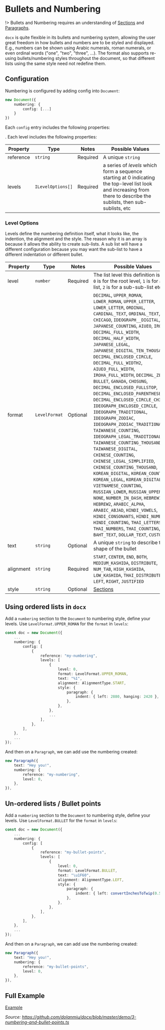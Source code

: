 # Bullets and Numbering

!> Bullets and Numbering requires an understanding of [Sections](usage/sections.md) and [Paragraphs](usage/paragraph.md).

`docx` is quite flexible in its bullets and numbering system, allowing
the user great freedom in how bullets and numbers are to be styled and
displayed. E.g., numbers can be shown using Arabic numerals, roman
numerals, or even ordinal words ("one", "two", "three", ...). The
format also supports re-using bullets/numbering styles throughout the
document, so that different lists using the same style need not
redefine them.

## Configuration

Numbering is configured by adding config into `Document`:

```ts
new Document({
    numbering: {
        config: [...]
    }
})
```

Each `config` entry includes the following properties:

. Each level includes the following properties:

| Property  | Type              | Notes    | Possible Values                                                                                                                                                        |
| --------- | ----------------- | -------- | ---------------------------------------------------------------------------------------------------------------------------------------------------------------------- |
| reference | `string`          | Required | A unique `string`                                                                                                                                                      |
| levels    | `ILevelOptions[]` | Required | a series of _levels_ which form a sequence starting at 0 indicating the top-level list look and increasing from there to describe the sublists, then sub-sublists, etc |

### Level Options

Levels define the numbering definition itself, what it looks like, the indention, the alignment and the style. The reason why it is an array is because it allows the ability to create sub-lists. A sub list will have a different configuration because you may want the sub-list to have a different indentation or different bullet.

| Property  | Type          | Notes    | Possible Values                                                                                                                                                                                                                                                                                                                                                                                                                                                                                                                                                                                                                                                                                                                                                                                                                                                                                                                                                                                                                                                                                                                                                                                                           |
| --------- | ------------- | -------- | ------------------------------------------------------------------------------------------------------------------------------------------------------------------------------------------------------------------------------------------------------------------------------------------------------------------------------------------------------------------------------------------------------------------------------------------------------------------------------------------------------------------------------------------------------------------------------------------------------------------------------------------------------------------------------------------------------------------------------------------------------------------------------------------------------------------------------------------------------------------------------------------------------------------------------------------------------------------------------------------------------------------------------------------------------------------------------------------------------------------------------------------------------------------------------------------------------------------------- |
| level     | `number`      | Required | The list level this definition is for. `0` is for the root level, `1` is for a sub list, `2` is for a sub-sub-list etc.                                                                                                                                                                                                                                                                                                                                                                                                                                                                                                                                                                                                                                                                                                                                                                                                                                                                                                                                                                                                                                                                                                   |
| format    | `LevelFormat` | Optional | `DECIMAL`, `UPPER_ROMAN`, `LOWER_ROMAN`, `UPPER_LETTER`, `LOWER_LETTER`, `ORDINAL`, `CARDINAL_TEXT`, `ORDINAL_TEXT`, `HEX`, `CHICAGO`, `IDEOGRAPH__DIGITAL`, `JAPANESE_COUNTING`, `AIUEO`, `IROHA`, `DECIMAL_FULL_WIDTH`, `DECIMAL_HALF_WIDTH`, `JAPANESE_LEGAL`, `JAPANESE_DIGITAL_TEN_THOUSAND`, `DECIMAL_ENCLOSED_CIRCLE`, `DECIMAL_FULL_WIDTH2`, `AIUEO_FULL_WIDTH`, `IROHA_FULL_WIDTH`, `DECIMAL_ZERO`, `BULLET`, `GANADA`, `CHOSUNG`, `DECIMAL_ENCLOSED_FULLSTOP`, `DECIMAL_ENCLOSED_PARENTHESES`, `DECIMAL_ENCLOSED_CIRCLE_CHINESE`, `IDEOGRAPH_ENCLOSED_CIRCLE`, `IDEOGRAPH_TRADITIONAL`, `IDEOGRAPH_ZODIAC`, `IDEOGRAPH_ZODIAC_TRADITIONAL`, `TAIWANESE_COUNTING`, `IDEOGRAPH_LEGAL_TRADITIONAL`, `TAIWANESE_COUNTING_THOUSAND`, `TAIWANESE_DIGITAL`, `CHINESE_COUNTING`, `CHINESE_LEGAL_SIMPLIFIED`, `CHINESE_COUNTING_THOUSAND`, `KOREAN_DIGITAL`, `KOREAN_COUNTING`, `KOREAN_LEGAL`, `KOREAN_DIGITAL2`, `VIETNAMESE_COUNTING`, `RUSSIAN_LOWER`, `RUSSIAN_UPPER`, `NONE`, `NUMBER_IN_DASH`, `HEBREW1`, `HEBREW2`, `ARABIC_ALPHA`, `ARABIC_ABJAD`, `HINDI_VOWELS`, `HINDI_CONSONANTS`, `HINDI_NUMBERS`, `HINDI_COUNTING`, `THAI_LETTERS`, `THAI_NUMBERS`, `THAI_COUNTING`, `BAHT_TEXT`, `DOLLAR_TEXT`, `CUSTOM` |
| text      | `string`      | Optional | A unique `string` to describe the shape of the bullet                                                                                                                                                                                                                                                                                                                                                                                                                                                                                                                                                                                                                                                                                                                                                                                                                                                                                                                                                                                                                                                                                                                                                                     |
| alignment | `string`      | Required | `START`, `CENTER`, `END`, `BOTH`, `MEDIUM_KASHIDA`, `DISTRIBUTE`, `NUM_TAB`, `HIGH_KASHIDA`, `LOW_KASHIDA`, `THAI_DISTRIBUTE`, `LEFT`, `RIGHT`, `JUSTIFIED`                                                                                                                                                                                                                                                                                                                                                                                                                                                                                                                                                                                                                                                                                                                                                                                                                                                                                                                                                                                                                                                               |
| style     | `string`      | Optional | [Sections](usage/styling-with-js.md)                                                                                                                                                                                                                                                                                                                                                                                                                                                                                                                                                                                                                                                                                                                                                                                                                                                                                                                                                                                                                                                                                                                                                                                      |

## Using ordered lists in `docx`

Add a `numbering` section to the `Document` to numbering style, define your levels. Use `LevelFormat.UPPER_ROMAN` for the `format` in `levels`:

```ts
const doc = new Document({
    ...
    numbering: {
        config: [
            {
                reference: "my-numbering",
                levels: [
                    {
                        level: 0,
                        format: LevelFormat.UPPER_ROMAN,
                        text: "%1",
                        alignment: AlignmentType.START,
                        style: {
                            paragraph: {
                                indent: { left: 2880, hanging: 2420 },
                            },
                        },
                    },
                    ...
                ],
            },
        ],
    },
    ...
});
```

And then on a `Paragraph`, we can add use the numbering created:

```ts
new Paragraph({
    text: "Hey you!",
    numbering: {
        reference: "my-numbering",
        level: 0,
    },
}),
```

## Un-ordered lists / Bullet points

Add a `numbering` section to the `Document` to numbering style, define your levels. Use `LevelFormat.BULLET` for the `format` in `levels`:

```ts
const doc = new Document({
    ...
    numbering: {
        config: [
            {
                reference: "my-bullet-points",
                levels: [
                    {
                        level: 0,
                        format: LevelFormat.BULLET,
                        text: "\u1F60",
                        alignment: AlignmentType.LEFT,
                        style: {
                            paragraph: {
                                indent: { left: convertInchesToTwip(0.5), hanging: convertInchesToTwip(0.25) },
                            },
                        },
                    },
                ],
            },
        ],
    },
    ...
});
```

And then on a `Paragraph`, we can add use the numbering created:

```ts
new Paragraph({
    text: "Hey you!",
    numbering: {
        reference: "my-bullet-points",
        level: 0,
    },
}),
```

## Full Example

[Example](https://raw.githubusercontent.com/dolanmiu/docx/master/demo/3-numbering-and-bullet-points.ts ":include")

_Source: https://github.com/dolanmiu/docx/blob/master/demo/3-numbering-and-bullet-points.ts_
